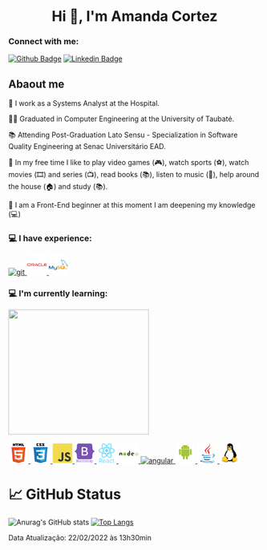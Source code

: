 <h1 align="center">Hi 👋, I'm Amanda Cortez</h1>


<h3 align="left">Connect with me:</h3>

[![Github Badge](https://img.shields.io/badge/-Github-000?style=flat-square&logo=Github&logoColor=white&link=https://github.com/fagnerpsantos)](https://github.com/amanda92cortez)
[![Linkedin Badge](https://img.shields.io/badge/-LinkedIn-blue?style=flat-square&logo=Linkedin&logoColor=white&link=https://www.linkedin.com/in/fagnerpsantos/)](https://www.linkedin.com/in/amandacortez92/)

## Abaout me 

<p>🏥 I work as a Systems Analyst at the Hospital. </p> 
<p>👨‍🎓 Graduated in Computer Engineering at the University of Taubaté.</p> 
<p>📚 Attending Post-Graduation Lato Sensu - Specialization in Software Quality Engineering at Senac Universitário EAD.</p>
<p>🎯 In my free time I like to play video games (🎮), watch sports (⚽️), watch movies (🎞️) and series (📺), read books (📚), listen to music (🎵), help around the house (🏠) and study (📚).</p>
<p>💪 I am a Front-End beginner at this moment I am deepening my knowledge (💻)</p> 


<h3 align="left">💻 I have experience:</h3>

<p align="left"> 
<a href="https://git-scm.com/" target="_blank"> <img src="https://www.vectorlogo.zone/logos/git-scm/git-scm-icon.svg" alt="git" width="40" height="40"/> </a> 
<a href="https://www.oracle.com/" target="_blank"> <img src="https://raw.githubusercontent.com/devicons/devicon/master/icons/oracle/oracle-original.svg" alt="oracle" width="40" height="40"/> </a>
<a href="https://www.mysql.com/" target="_blank"> <img src="https://raw.githubusercontent.com/devicons/devicon/master/icons/mysql/mysql-original-wordmark.svg" alt="mysql" width="40" height="40"/> </a> 
</p>


<h3 align="left">💻 I'm currently learning:</h3>

<img src="https://media1.giphy.com/media/H1dxi6xdh4NGQCZSvz/giphy.gif?cid=ecf05e47x2fyi2ywdxf76z9qu6svsr0wl4uz8pf0fdzxsnxt&rid=giphy.gif&ct=g" width="280" height="250"/>

<p align="left"> 
<a href="https://www.w3.org/html/" target="_blank"> <img src="https://raw.githubusercontent.com/devicons/devicon/master/icons/html5/html5-original-wordmark.svg" alt="html5" width="40" height="40"/> </a> 
<a href="https://www.w3schools.com/css/" target="_blank"> <img src="https://raw.githubusercontent.com/devicons/devicon/master/icons/css3/css3-original-wordmark.svg" alt="css3" width="40" height="40"/> </a> 
<a href="https://developer.mozilla.org/en-US/docs/Web/JavaScript" target="_blank"> <img src="https://raw.githubusercontent.com/devicons/devicon/master/icons/javascript/javascript-original.svg" alt="javascript" width="40" height="40"/> </a> 
<a href="https://getbootstrap.com" target="_blank"> <img src="https://raw.githubusercontent.com/devicons/devicon/master/icons/bootstrap/bootstrap-plain-wordmark.svg" alt="bootstrap" width="40" height="40"/> </a> 
<a href="https://reactjs.org/" target="_blank"> <img src="https://raw.githubusercontent.com/devicons/devicon/master/icons/react/react-original-wordmark.svg" alt="react" width="40" height="40"/> </a> 
<a href="https://nodejs.org" target="_blank"> <img src="https://raw.githubusercontent.com/devicons/devicon/master/icons/nodejs/nodejs-original-wordmark.svg" alt="nodejs" width="40" height="40"/> </a>  
<a href="https://angular.io/" target="_blank"> <img src="https://angular.io/assets/images/logos/angular/angular.svg" alt="angular" width="40" height="40"/> </a>  
<a href="https://developer.android.com" target="_blank"> <img src="https://raw.githubusercontent.com/devicons/devicon/master/icons/android/android-original-wordmark.svg" alt="android" width="40" height="40"/> </a>
<a href="https://www.java.com" target="_blank"> <img src="https://raw.githubusercontent.com/devicons/devicon/master/icons/java/java-original.svg" alt="java" width="40" height="40"/> </a> 
<a href="https://www.linux.org/" target="_blank"> <img src="https://raw.githubusercontent.com/devicons/devicon/master/icons/linux/linux-original.svg" alt="linux" width="40" height="40"/> </a> 
</p>



# 📈 GitHub Status

![Anurag's GitHub stats](https://github-readme-stats.vercel.app/api?username=amanda92cortez&show_icons=true&theme=tokyonight)   [![Top Langs](https://github-readme-stats.vercel.app/api/top-langs/?username=amanda92cortez&layout=compact)](https://github.com/amanda92cortez/github-readme-stats)


Data Atualização: 22/02/2022 às 13h30min
